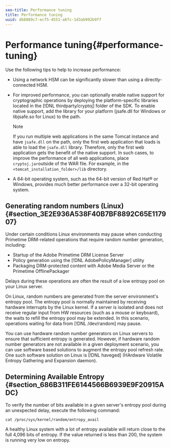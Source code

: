 ```yaml
---
seo-title: Performance tuning
title: Performance tuning
uuid: db8889c7-ecf5-4551-a6fc-1d3ab992b9ff
---
```


# Performance tuning{#performance-tuning}

Use the following tips to help to increase performance:

* Using a network HSM can be significantly slower than using a directly-connected HSM. 
* For improved performance, you can optionally enable native support for cryptographic operations by deploying the platform-specific libraries located in the [!DNL thirdparty/cryptoj] folder of the SDK. To enable native support, add the library for your platform (jsafe.dll for Windows or libjsafe.so for Linux) to the path. 

  >[!NOTE]
  >
  >If you run multiple web applications in the same Tomcat instance and have `jsafe.dll` on the path, only the first web application that loads is able to load the `jsafe.dll` library. Therefore, only the first web application gets the benefit of the native support. In such cases, to improve the performance of all web applications, place `cryptoj.jar`outside of the WAR file. For example, in the `<tomcat_installation_folder>/lib` directory.

* A 64-bit operating system, such as the 64-bit version of Red Hat® or Windows, provides much better performance over a 32-bit operating system.

## Generating random numbers (Linux) {#section_3E2E936A538F40B7BF8892C65E117907}

Under certain conditions Linux environments may pause when conducting Primetime DRM-related operations that require random number generation, including:

* Startup of the Adobe Primetime DRM License Server 
* Policy generation using the [!DNL AdobePolicyManager] utility 
* Packaging DRM-protected content with Adobe Media Server or the Primetime OfflinePackager

Delays during these operations are often the result of a low entropy pool on your Linux server.

On Linux, random numbers are generated from the server environment's entropy pool. The entropy pool is normally maintained by receiving hardware interrupts by the Linux kernel. If a server is isolated and does not receive regular input from HW resources (such as a mouse or keyboard), the waits to refill the entropy pool may be extended. In this scenario, operations waiting for data from [!DNL /dev/random] may pause.

You can use hardware random number generators on Linux servers to ensure that sufficient entropy is generated. However, if hardware random number generators are not available in a given deployment scenario, you can use software based solutions to augment the entropy pool refresh rate. One such software solution on Linux is [!DNL haveged] (HArdware Volatile Entropy Gathering and Expansion daemon).

## Determining Available Entropy {#section_686B311FE6144566B6939E9F20915ADC}

To verify the number of bits available in a given server's entropy pool during an unexpected delay, execute the following command: 

```
cat /proc/sys/kernel/random/entropy_avail 
```

A healthy Linux system with a lot of entropy available will return close to the full 4,096 bits of entropy. If the value returned is less than 200, the system is running very low on entropy. 
